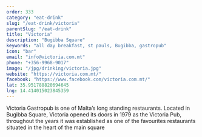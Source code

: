 ```yaml
---
order: 333
category: "eat-drink"
slug: "/eat-drink/victoria"
parentSlug: "/eat-drink"
title: "Victoria"
description: "Bugibba Square"
keywords: "all day breakfast, st pauls, Bugibba, gastropub"
icon: "bar"
email: "info@victoria.com.mt"
phone: "+356-9968-9017"
image: "/jpg/drinking/victoria.jpg"
website: "https://victoria.com.mt/"
facebook: "https://www.facebook.com/victoria.com.mt/"
lat: 35.951788820694645
lng: 14.414015023845359
---
```

Victoria Gastropub is one of Malta’s long standing restaurants. Located in Bugibba Square, Victoria opened its doors in 1979 as the Victoria Pub, throughout the years it was established as one of the favourites restaurants situated in the heart of the main square